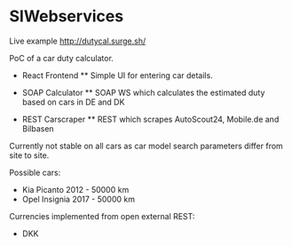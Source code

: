 # SIWebservices

Live example http://dutycal.surge.sh/

PoC of a car duty calculator.

 * React Frontend
 ** Simple UI for entering car details.
 
 * SOAP Calculator
 ** SOAP WS which calculates the estimated duty based on cars in DE and DK
  
 * REST Carscraper
 ** REST which scrapes AutoScout24, Mobile.de and Bilbasen
 
Currently not stable on all cars as car model search parameters differ from site to site.

Possible cars:

  * Kia Picanto 2012 - 50000 km
  * Opel Insignia 2017 - 50000 km

Currencies implemented from open external REST:

  * DKK
